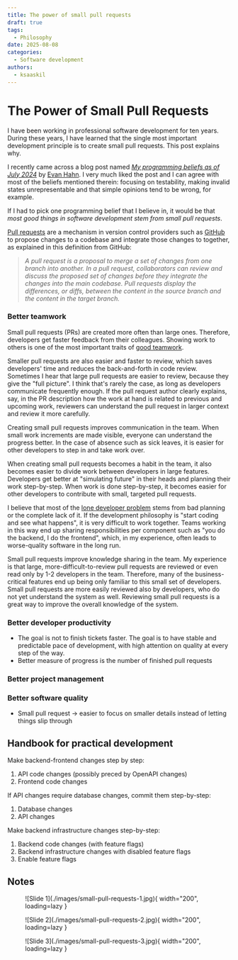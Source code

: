 ```yaml
---
title: The power of small pull requests
draft: true
tags:
  - Philosophy
date: 2025-08-08
categories:
  - Software development
authors:
  - ksaaskil
---
```


# The Power of Small Pull Requests

I have been working in professional software development for ten years. During these years, I have learned that the single most important development principle is to create small pull requests. This post explains why.

<!-- more -->

I recently came across a blog post named [_My programming beliefs as of July 2024_](https://evanhahn.com/programming-beliefs-as-of-july-2024/) by [Evan Hahn](https://evanhahn.com/). I very much liked the post and I can agree with most of the beliefs mentioned therein: focusing on testability, making invalid states unrepresentable and that simple opinions tend to be wrong, for example.

If I had to pick one programming belief that I believe in, it would be that _most good things in software development stem from small pull requests_.

[Pull requests](https://docs.github.com/en/pull-requests/collaborating-with-pull-requests/proposing-changes-to-your-work-with-pull-requests/about-pull-requests) are a mechanism in version control providers such as [GitHub](https://github.com/) to propose changes to a codebase and integrate those changes to together, as explained in this definition from GitHub:

> _A pull request is a proposal to merge a set of changes from one branch into another. In a pull request, collaborators can review and discuss the proposed set of changes before they integrate the changes into the main codebase. Pull requests display the differences, or diffs, between the content in the source branch and the content in the target branch._

### Better teamwork

Small pull requests (PRs) are created more often than large ones. Therefore, developers get faster feedback from their colleagues. Showing work to others is one of the most important traits of [good teamwork](https://abseil.io/resources/swe-book/html/ch02.html).

Smaller pull requests are also easier and faster to review, which saves developers' time and reduces the back-and-forth in code review. Sometimes I hear that large pull requests are easier to review, because they give the "full picture". I think that's rarely the case, as long as developers communicate frequently enough. If the pull request author clearly explains, say, in the PR description how the work at hand is related to previous and upcoming work, reviewers can understand the pull request in larger context and review it more carefully.

Creating small pull requests improves communication in the team. When small work increments are made visible, everyone can understand the progress better. In the case of absence such as sick leaves, it is easier for other developers to step in and take work over.

When creating small pull requests becomes a habit in the team, it also becomes easier to divide work between developers in large features. Developers get better at "simulating future" in their heads and planning their work step-by-step. When work is done step-by-step, it becomes easier for other developers to contribute with small, targeted pull requests.

I believe that most of the [lone developer problem](https://evanhahn.com/the-lone-developer-problem/) stems from bad planning or the complete lack of it. If the development philosophy is "start coding and see what happens", it is very difficult to work together. Teams working in this way end up sharing responsibilities per component such as "you do the backend, I do the frontend", which, in my experience, often leads to worse-quality software in the long run.

Small pull requests improve knowledge sharing in the team. My experience is that large, more-difficult-to-review pull requests are reviewed or even read only by 1-2 developers in the team. Therefore, many of the business-critical features end up being only familiar to this small set of developers. Small pull requests are more easily reviewed also by developers, who do not yet understand the system as well. Reviewing small pull requests is a great way to improve the overall knowledge of the system.

### Better developer productivity

- The goal is not to finish tickets faster. The goal is to have stable and predictable pace of development, with high attention on quality at every step of the way.
- Better measure of progress is the number of finished pull requests

### Better project management

### Better software quality

- Small pull request -> easier to focus on smaller details instead of letting things slip through

## Handbook for practical development

Make backend-frontend changes step by step:

1. API code changes (possibly preced by OpenAPI changes)
1. Frontend code changes

If API changes require database changes, commit them step-by-step:

1. Database changes
1. API changes

Make backend infrastructure changes step-by-step:

1. Backend code changes (with feature flags)
1. Backend infrastructure changes with disabled feature flags
1. Enable feature flags

## Notes

<figure markdown>
  ![Slide 1](./images/small-pull-requests-1.jpg){ width="200", loading=lazy }
</figure>

<figure markdown>
  ![Slide 2](./images/small-pull-requests-2.jpg){ width="200", loading=lazy }
</figure>

<figure markdown>
  ![Slide 3](./images/small-pull-requests-3.jpg){ width="200", loading=lazy }
</figure>
